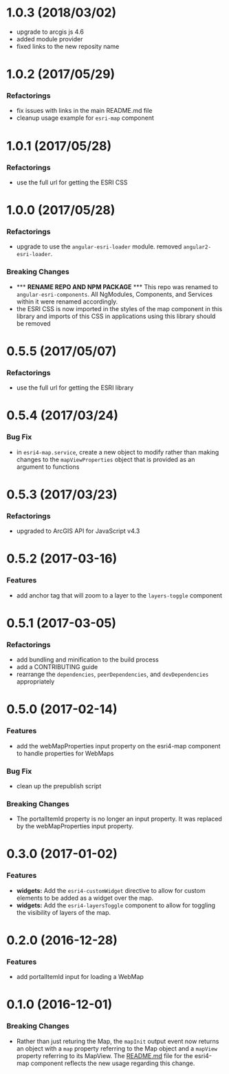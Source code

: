 <a name="1.0.2"></a>
# 1.0.3 (2018/03/02)
 * upgrade to arcgis js 4.6
 * added module provider
 * fixed links to the new reposity name

# 1.0.2 (2017/05/29)

### Refactorings

* fix issues with links in the main README.md file
* cleanup usage example for `esri-map` component

<a name="1.0.1"></a>
# 1.0.1 (2017/05/28)

### Refactorings

* use the full url for getting the ESRI CSS

<a name="1.0.0"></a>
# 1.0.0 (2017/05/28)

### Refactorings

* upgrade to use the `angular-esri-loader` module.  removed `angular2-esri-loader`.

### Breaking Changes

* *** **RENAME REPO AND NPM PACKAGE** *** This repo was renamed to `angular-esri-components`.  All NgModules, Components, and Services within it were renamed accordingly.
* the ESRI CSS is now imported in the styles of the map component in this library and imports of this CSS in applications using this library should be removed

<a name="0.5.5"></a>
# 0.5.5 (2017/05/07)

### Refactorings

* use the full url for getting the ESRI library

<a name="0.5.4"></a>
# 0.5.4 (2017/03/24)

### Bug Fix

* in `esri4-map.service`, create a new object to modify rather than making changes to the `mapViewProperties` object that is provided as an argument to functions

<a name="0.5.3"></a>
# 0.5.3 (2017/03/23)

### Refactorings

* upgraded to ArcGIS API for JavaScript v4.3

<a name="0.5.2"></a>
# 0.5.2 (2017-03-16)

### Features

* add anchor tag that will zoom to a layer to the `layers-toggle` component

<a name="0.5.1"></a>
# 0.5.1 (2017-03-05)

### Refactorings

* add bundling and minification to the build process
* add a CONTRIBUTING guide
* rearrange the `dependencies`, `peerDependencies`, and `devDependencies` appropriately

<a name="0.5.0"></a>
# 0.5.0 (2017-02-14)

### Features

* add the webMapProperties input property on the esri4-map component to handle properties for WebMaps

### Bug Fix

* clean up the prepublish script

### Breaking Changes

* The portalItemId property is no longer an input property. It was replaced by the webMapProperties input property.

<a name="0.3.0"></a>
# 0.3.0 (2017-01-02)

### Features
* **widgets:** Add the `esri4-customWidget` directive to allow for custom elements to be added as a widget over the map.
* **widgets:** Add the `esri4-layersToggle` component to allow for toggling the visibility of layers of the map.

<a name="0.2.0"></a>
# 0.2.0 (2016-12-28)

### Features
* add portalItemId input for loading a WebMap

<a name="0.1.0"></a>
# 0.1.0 (2016-12-01)

### Breaking Changes
* Rather than just returing the Map, the `mapInit` output event now returns an object with a `map` property referring to the Map object and a `mapView` property referring to its MapView.  The [README.md](https://github.com/kgs916/angular2-esri4-components/blob/master/src/lib/esri4-map/README.md) file for the esri4-map component reflects the new usage regarding this change.
